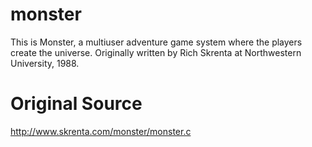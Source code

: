 # monster
This is Monster, a multiuser adventure game system where the players create the universe. Originally written by Rich Skrenta at Northwestern University, 1988.

# Original Source
http://www.skrenta.com/monster/monster.c
